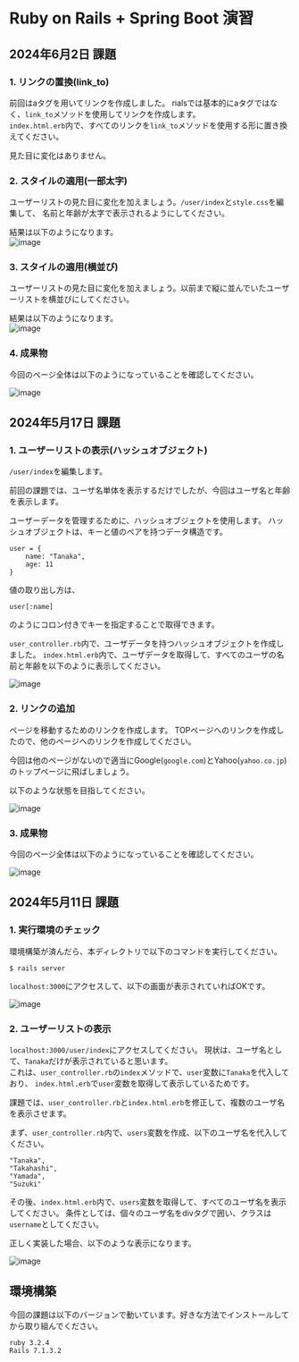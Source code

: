 # Ruby on Rails + Spring Boot 演習

## 2024年6月2日 課題

### 1. リンクの置換(link_to)
前回はaタグを用いてリンクを作成しました。
rialsでは基本的にaタグではなく、`link_to`メソッドを使用してリンクを作成します。  
`index.html.erb`内で、すべてのリンクを`link_to`メソッドを使用する形に置き換えてください。

見た目に変化はありません。

### 2. スタイルの適用(一部太字)
ユーザーリストの見た目に変化を加えましょう。`/user/index`と`style.css`を編集して、
名前と年齢が太字で表示されるようにしてください。

結果は以下のようになります。  
![image](https://github.com/hal0309/teach-homework4/assets/133964545/59ab612c-0d2e-4fcc-918c-7f422b191da5)

### 3. スタイルの適用(横並び)
ユーザーリストの見た目に変化を加えましょう。以前まで縦に並んでいたユーザーリストを横並びにしてください。

結果は以下のようになります。  
![image](https://github.com/hal0309/teach-homework4/assets/133964545/437eefde-a06e-414a-b6be-28b6b8e87f6b)


### 4. 成果物
今回のページ全体は以下のようになっていることを確認してください。

![image](https://github.com/hal0309/teach-homework4/assets/133964545/4c700c77-dcdf-42e4-a61a-2c4914e61c0b)

## 2024年5月17日 課題

### 1. ユーザーリストの表示(ハッシュオブジェクト)
`/user/index`を編集します。

前回の課題では、ユーザ名単体を表示するだけでしたが、今回はユーザ名と年齢を表示します。

ユーザーデータを管理するために、ハッシュオブジェクトを使用します。
ハッシュオブジェクトは、キーと値のペアを持つデータ構造です。
~~~
user = {
    name: "Tanaka",
    age: 11
}
~~~

値の取り出し方は、
~~~
user[:name]
~~~
のようにコロン付きでキーを指定することで取得できます。

`user_controller.rb`内で、ユーザデータを持つハッシュオブジェクトを作成しました。
`index.html.erb`内で、ユーザデータを取得して、すべてのユーザの名前と年齢を以下のように表示してください。

![image](https://github.com/hal0309/teach-homework4/assets/133964545/7deea485-9c2e-4a6a-a81c-1a4f0bd90dca)


### 2. リンクの追加
ページを移動するためのリンクを作成します。
TOPページへのリンクを作成したので、他のページへのリンクを作成してください。

今回は他のページがないので適当にGoogle(`google.com`)とYahoo(`yahoo.co.jp`)のトップページに飛ばしましょう。

以下のような状態を目指してください。

![image](https://github.com/hal0309/teach-homework4/assets/133964545/1665bb4c-ba10-492f-9c5f-9db3a02eea76)


### 3. 成果物
今回のページ全体は以下のようになっていることを確認してください。

![image](https://github.com/hal0309/teach-homework4/assets/133964545/8e1f97cd-5674-4424-848c-a79e735d007e)


## 2024年5月11日 課題

### 1. 実行環境のチェック
環境構築が済んだら、本ディレクトリで以下のコマンドを実行してください。
~~~
$ rails server
~~~
`localhost:3000`にアクセスして、以下の画面が表示されていればOKです。

![image](https://github.com/hal0309/teach-homework4/assets/133964545/5533346f-b5ee-44b6-af88-81b8d67a839e)

### 2. ユーザーリストの表示

`localhost:3000/user/index`にアクセスしてください。
現状は、ユーザ名として、`Tanaka`だけが表示されていると思います。  
これは、`user_controller.rb`の`index`メソッドで、`user`変数に`Tanaka`を代入しており、
`index.html.erb`で`user`変数を取得して表示しているためです。

課題では、`user_controller.rb`と`index.html.erb`を修正して、複数のユーザ名を表示させます。

まず、`user_controller.rb`内で、`users`変数を作成、以下のユーザ名を代入してください。
~~~
"Tanaka",
"Takahashi",
"Yamada",
"Suzuki"
~~~

その後、`index.html.erb`内で、`users`変数を取得して、すべてのユーザ名を表示してください。
条件としては、個々のユーザ名をdivタグで囲い、クラスは`username`としてください。

正しく実装した場合、以下のような表示になります。

![image](https://github.com/hal0309/teach-homework4/assets/133964545/959bfbd1-7a70-4efb-8980-943ff38ba127)


## 環境構築
今回の課題は以下のバージョンで動いています。好きな方法でインストールしてから取り組んでください。

~~~
ruby 3.2.4
Rails 7.1.3.2
~~~